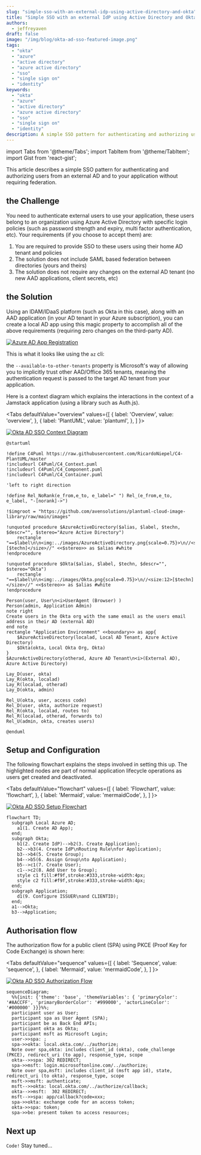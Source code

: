 ```yaml
---
slug: "simple-sso-with-an-external-idp-using-active-directory-and-okta"
title: "Simple SSO with an external IdP using Active Directory and Okta"
authors:	
  - jeffreyaven
draft: false
image: "/img/blog/okta-ad-sso-featured-image.png"
tags: 
  - "okta"
  - "azure"
  - "active directory"
  - "azure active directory"
  - "sso"
  - "single sign on"
  - "identity"
keywords:	
  - "okta"
  - "azure"
  - "active directory"
  - "azure active directory"
  - "sso"
  - "single sign on"
  - "identity"
description: A simple SSO pattern for authenticating and authorizing users from an external AD and to your application without requiring federation.
---
```


import Tabs from '@theme/Tabs';
import TabItem from '@theme/TabItem';
import Gist from 'react-gist';

This article describes a simple SSO pattern for authenticating and authorizing users from an external AD and to your application without requiring federation.  

## the Challenge  

You need to authenticate external users to use your application, these users belong to an organization using Azure Active Directory with specific login policies (such as password strength and expiry, multi factor authentication, etc).  Your requirements (if you choose to accept them) are:

1.	You are required to provide SSO to these users using their home AD tenant and policies
2.	The solution does not include SAML based federation between directories (yours and theirs)
3.	The solution does not require any changes on the external AD tenant (no new AAD applications, client secrets, etc)

## the Solution

Using an IDAM/IDaaS platform (such as Okta in this case), along with an AAD application (in your AD tenant in your Azure subscription), you can create a local AD app using this magic property to accomplish all of the above requirements (requiring zero changes on the third-party AD).  

[![Azure AD App Registration](images/azure-ad-app-registration.png)](images/azure-ad-app-registration.png) 

This is what it looks like using the `az` cli:

<Gist id="8b70fbe242da02ca844bf2fe53355743" 
/>

the `--available-to-other-tenants` property is Microsoft's way of allowing you to implicitly trust other AAD/Office 365 tenants, meaning the authentication request is passed to the target AD tenant from your application.  

Here is a context diagram which explains the interactions in the context of a Jamstack application (using a library such as Auth.js).  

<Tabs
  defaultValue="overview"
  values={[
    { label: 'Overview', value: 'overview', },
    { label: 'PlantUML', value: 'plantuml', },
  ]
}>
<TabItem value="overview">

[![Okta AD SSO Context Diagram](images/okta-ad-sso-context-diagram.png)](images/okta-ad-sso-context-diagram.png) 

</TabItem>
<TabItem value="plantuml">

```plantuml
@startuml

!define C4Puml https://raw.githubusercontent.com/RicardoNiepel/C4-PlantUML/master
!includeurl C4Puml/C4_Context.puml
!includeurl C4Puml/C4_Component.puml
!includeurl C4Puml/C4_Container.puml

'left to right direction

!define Rel_NoRank(e_from,e_to, e_label=" ") Rel_(e_from,e_to, e_label, "-[norank]->")

!$imgroot = "https://github.com/avensolutions/plantuml-cloud-image-library/raw/main/images"

!unquoted procedure $AzureActiveDirectory($alias, $label, $techn, $descr="", $stereo="Azure Active Directory")
    rectangle "==$label\n\n<img:../images/AzureActiveDirectory.png{scale=0.75}>\n//<size:12>[$techn]</size>//" <<$stereo>> as $alias #white
!endprocedure

!unquoted procedure $Okta($alias, $label, $techn, $descr="", $stereo="Okta")
    rectangle "==$label\n\n<img:../images/Okta.png{scale=0.75}>\n//<size:12>[$techn]</size>//" <<$stereo>> as $alias #white
!endprocedure

Person(user, User\n<i>UserAgent (Browser) )
Person(admin, Application Admin)
note right
Create users in the Okta org with the same email as the users email address in their AD (external AD)
end note
rectangle "Application Environment" <<boundary>> as app{
    $AzureActiveDirectory(localad, Local AD Tenant, Azure Active Directory)
    $Okta(okta, Local Okta Org, Okta)
}
$AzureActiveDirectory(otherad, Azure AD Tenant\n<i>(External AD), Azure Active Directory)

Lay_D(user, okta)
Lay_R(okta, localad)
Lay_R(localad, otherad)
Lay_D(okta, admin)

Rel_U(okta, user, access code)
Rel_D(user, okta, authorize request)
Rel_R(okta, localad, routes to)
Rel_R(localad, otherad, forwards to)
Rel_U(admin, okta, creates users)

@enduml
```

</TabItem>
</Tabs>

## Setup and Configuration  

The following flowchart explains the steps involved in setting this up.  The highlighted nodes are part of normal application lifecycle operations as users get created and deactivated.  

<Tabs
  defaultValue="flowchart"
  values={[
    { label: 'Flowchart', value: 'flowchart', },
    { label: 'Mermaid', value: 'mermaidCode', },
  ]
}>
<TabItem value="flowchart">

[![Okta AD SSO Setup Flowchart](images/okta-ad-sso-setup-flowchart.svg)](images/okta-ad-sso-setup-flowchart.svg) 

</TabItem>
<TabItem value="mermaidCode">

```mermaid
flowchart TD;
  subgraph Local Azure AD;
    a1(1. Create AD App);
  end;
  subgraph Okta;
    b1(2. Create IdP)-->b2(3. Create Application);
    b2-->b3(4. Create IdP\nRouting Rule\nfor Application);
    b3-->b4(5. Create Group);
    b4-->b5(6. Assign Group\nto Application);
    b5-->c1(7. Create User);
    c1-->c2(8. Add User to Group);
    style c1 fill:#f9f,stroke:#333,stroke-width:4px;
    style c2 fill:#f9f,stroke:#333,stroke-width:4px;
  end;
  subgraph Application;
    d1(9. Configure ISSUER\nand CLIENTID);		
  end;
  a1-->Okta;
  b3-->Application;
```

</TabItem>
</Tabs>

## Authorisation flow

The authorization flow for a public client (SPA) using PKCE (Proof Key for Code Exchange) is shown here:    

<Tabs
  defaultValue="sequence"
  values={[
    { label: 'Sequence', value: 'sequence', },
    { label: 'Mermaid', value: 'mermaidCode', },
  ]
}>
<TabItem value="sequence">

[![Okta AD SSO Authorization Flow](images/okta-ad-sso-authorization-flow.svg)](images/okta-ad-sso-authorization-flow.svg)

</TabItem>
<TabItem value="mermaidCode">

```mermaid
sequenceDiagram;
  %%{init: {'theme': 'base', 'themeVariables': { 'primaryColor': '#AACCFF', 'primaryBorderColor': '#999000', 'actorLineColor': '#000000' }}}%%;
  participant user as User;
  participant spa as User Agent (SPA);
  participant be as Back End APIs;
  participant okta as Okta;
  participant msft as Microsoft Login;
  user->>spa: ;
  spa->>okta: local.okta.com/../authorize;
  Note over spa,okta: includes client_id (okta), code_challenge (PKCE), redirect_uri (to app), response_type, scope
  okta-->>spa: 302 REDIRECT; 
  spa->>msft: login.microsoftonline.com/../authorize;
  Note over spa,msft: includes client_id (msft app id), state, redirect_uri (to okta), response_type, scope
  msft->>msft: authenticate;
  msft-->>okta: local.okta.com/../authorize/callback;
  okta-->>msft:  302 REDIRECT;
  msft-->>spa: app/callback?code=xxx;
  spa->>okta: exchange code for an access token;
  okta->>spa: token;
  spa->>be: present token to access resources;
```

</TabItem>
</Tabs>

## Next up

`Code!`  Stay tuned...